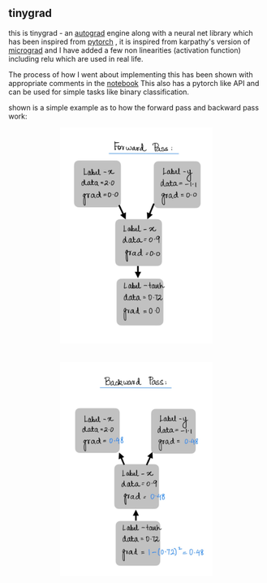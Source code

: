 ## tinygrad

this is tinygrad - an [autograd](https://docs.pytorch.org/tutorials/beginner/blitz/autograd_tutorial.html) engine along with a neural net library which has been inspired from [pytorch](https://pytorch.org/) , it is inspired from karpathy's version of [micrograd](https://github.com/karpathy/micrograd) and I have added a few non linearities (activation function) including relu which are used in real life.

The process of how I went about implementing this has been shown with appropriate comments in the [notebook](tinygrad_notebook.ipynb)
This also has a pytorch like API and can be used for simple tasks like binary classification.

shown is a simple example as to how the forward pass and backward pass work:


<div align="center">
  <img src="assets/forpass.png" alt="forward pass" width="300"/><br><br><br>
  <img src="assets/backpass.png" alt="backward pass" width="300"/>
</div>


